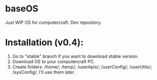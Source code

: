 # baseOS
Just WIP OS for computercraft. Dev repository. 
# Installation (v0.4):
1. Go to "stable" branch if you want to download stable version.
2. Download OS to your computercraft PC.
3. Create folders: /home/; /temp/; /userApis/; /userConfig/; /userUtils/; /sysConfig/; I'll use them later.
